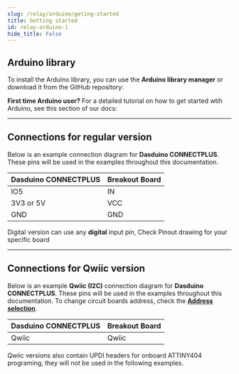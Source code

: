 ```yaml
---
slug: /relay/arduino/geting-started 
title: Getting started
id: relay-arduino-1 
hide_title: False
---
```


## Arduino library

To install the Arduino library, you can use the **Arduino library manager** or download it from the GitHub repository:
<QuickLink  
  title="Relay board Arduino library"  
  description="Relay board Arduino library by Soldered"  
  url="https://github.com/SolderedElectronics/Soldered-Relay-Arduino-Library"  
/>  
<InfoBox>

**First time Arduino user?** For a detailed tutorial on how to get started wtih Arduino, see this section of our docs:

<QuickLink  
  title="Getting started with Arduino"  
  description="A full, comprehensive tutorial on how to fully set up and upload code for the first time on an Arduino board, from scratch!"  
  url="#"  
/>  

</InfoBox>

---

## Connections for regular version
Below is an example connection diagram for **Dasduino CONNECTPLUS**. These pins will be used in the examples throughout this documentation.

| **Dasduino CONNECTPLUS** | **Breakout Board** |
|---|---|
| IO5 | IN |
| 3V3 or 5V | VCC |
| GND | GND |

<InfoBox> Digital version can use any **digital** input pin, Check Pinout drawing for your specific board </InfoBox>

---

## Connections for Qwiic version
Below is an example **Qwiic (I2C)** connection diagram for **Dasduino CONNECTPLUS**. These pins will be used in the examples throughout this documentation. To change circuit boards address, check the [**Address selection**](/documentation/relay/hardware#address-selection-for-qwiic-version).

| **Dasduino CONNECTPLUS** | **Breakout Board** |
| ------------------------ | ------------------ |
| Qwiic                    | Qwiic              |

<InfoBox> Qwiic versions also contain UPDI headers for onboard ATTINY404 programing, they will not be used in the following examples. </InfoBox>